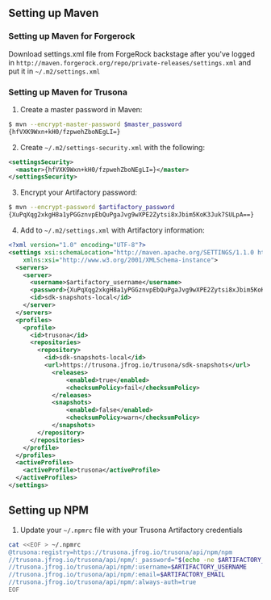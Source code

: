 ## Setting up Maven

### Setting up Maven for Forgerock

Download settings.xml file from ForgeRock backstage after you've logged in `http://maven.forgerock.org/repo/private-releases/settings.xml` and put it in `~/.m2/settings.xml`

### Setting up Maven for Trusona

1. Create a master password in Maven:

```bash
$ mvn --encrypt-master-password $master_password
{hfVXK9Wxn+kH0/fzpwehZboNEgLI=}
```

2. Create `~/.m2/settings-security.xml` with the following:

```xml
<settingsSecurity>
  <master>{hfVXK9Wxn+kH0/fzpwehZboNEgLI=}</master>
</settingsSecurity>
```

3. Encrypt your Artifactory password:

```bash
$ mvn --encrypt-password $artifactory_password
{XuPqXqg2xkgH8a1yPGGznvpEbQuPgaJvg9wXPE2Zytsi8xJbim5KoK3Juk7SULpA==}
```

4. Add to `~/.m2/settings.xml` with Artifactory information:

```xml
<?xml version="1.0" encoding="UTF-8"?>
<settings xsi:schemaLocation="http://maven.apache.org/SETTINGS/1.1.0 http://maven.apache.org/xsd/settings-1.1.0.xsd" xmlns="http://maven.apache.org/SETTINGS/1.1.0"
    xmlns:xsi="http://www.w3.org/2001/XMLSchema-instance">
  <servers>
    <server>
      <username>$artifactory_username</username>
      <password>{XuPqXqg2xkgH8a1yPGGznvpEbQuPgaJvg9wXPE2Zytsi8xJbim5KoK3Juk7SULpA==}</password>
      <id>sdk-snapshots-local</id>
    </server>
  </servers>
  <profiles>
    <profile>
      <id>trusona</id>
      <repositories>
        <repository>
          <id>sdk-snapshots-local</id>
          <url>https://trusona.jfrog.io/trusona/sdk-snapshots</url>
            <releases>
                <enabled>true</enabled>
                <checksumPolicy>fail</checksumPolicy>
            </releases>
            <snapshots>
                <enabled>false</enabled>
                <checksumPolicy>warn</checksumPolicy>
            </snapshots>
        </repository>
      </repositories>
    </profile>
  </profiles>
  <activeProfiles>
    <activeProfile>trusona</activeProfile>
  </activeProfiles>
</settings>
```

## Setting up NPM

1. Update your `~/.npmrc` file with your Trusona Artifactory credentials

```bash
cat <<EOF > ~/.npmrc
@trusona:registry=https://trusona.jfrog.io/trusona/api/npm/npm
//trusona.jfrog.io/trusona/api/npm/:_password="$(echo -ne $ARTIFACTORY_PASSWORD | base64 -w 0)"
//trusona.jfrog.io/trusona/api/npm/:username=$ARTIFACTORY_USERNAME
//trusona.jfrog.io/trusona/api/npm/:email=$ARTIFACTORY_EMAIL
//trusona.jfrog.io/trusona/api/npm/:always-auth=true
EOF
```
